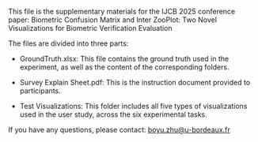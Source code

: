 This file is the supplementary materials for the IJCB 2025 conference paper:
Biometric Confusion Matrix and Inter ZooPlot: Two Novel Visualizations for Biometric Verification Evaluation

The files are divided into three parts:

- GroundTruth.xlsx:
This file contains the ground truth used in the experiment, as well as the content of the corresponding folders.

- Survey Explain Sheet.pdf:
This is the instruction document provided to participants.

- Test Visualizations:
This folder includes all five types of visualizations used in the user study, across the six experimental tasks.

If you have any questions, please contact: boyu.zhu@u-bordeaux.fr
